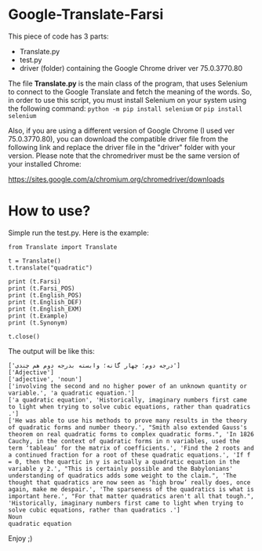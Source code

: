 # Google-Translate-Farsi
This piece of code has 3 parts:
- Translate.py
- test.py
- driver (folder) containing the Google Chrome driver ver 75.0.3770.80

The file <b>Translate.py</b> is the main class of the program, that uses Selenium to connect to the Google Translate and fetch the meaning of the words.
So, in order to use this script, you must install Selenium on your system using the following command:
```python -m pip install selenium```   or   ```pip install selenium```

Also, if you are using a different version of Google Chrome (I used ver 75.0.3770.80), you can download the compatible driver file from  the following link and replace the driver file in the "driver" folder with your version. Please note that the chromedriver must be the same version of your installed Chrome:

https://sites.google.com/a/chromium.org/chromedriver/downloads


# How to use?
Simple run the test.py. Here is the example:

```
from Translate import Translate

t = Translate()
t.translate("quadratic")

print (t.Farsi)
print (t.Farsi_POS)
print (t.English_POS)
print (t.English_DEF)
print (t.English_EXM)
print (t.Example)
print (t.Synonym)

t.close()
```

The output will be like this:

```
['درجه دوم؛ چهار گانه؛ وابسته بدرجه دوم هم چندی']
['Adjective']
['adjective', 'noun']
['involving the second and no higher power of an unknown quantity or variable.', 'a quadratic equation.']
['a quadratic equation', 'Historically, imaginary numbers first came to light when trying to solve cubic equations, rather than quadratics .']
['He was able to use his methods to prove many results in the theory of quadratic forms and number theory.', "Smith also extended Gauss's theorem on real quadratic forms to complex quadratic forms.", 'In 1826 Cauchy, in the context of quadratic forms in n variables, used the term ‘tableau’ for the matrix of coefficients.', 'Find the 2 roots and a continued fraction for a root of these quadratic equations.', 'If f = 0, then the quartic in y is actually a quadratic equation in the variable y 2.', "This is certainly possible and the Babylonians' understanding of quadratics adds some weight to the claim.", 'The thought that quadratics are now seen as ‘high brow’ really does, once again, make me despair.', 'The sparseness of the quadratics is what is important here.', "For that matter quadratics aren't all that tough.", 'Historically, imaginary numbers first came to light when trying to solve cubic equations, rather than quadratics .']
Noun
quadratic equation
```

Enjoy ;)


